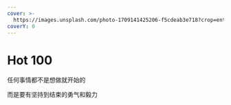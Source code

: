 ```yaml
---
cover: >-
  https://images.unsplash.com/photo-1709141425206-f5cdeab3e718?crop=entropy&cs=srgb&fm=jpg&ixid=M3wxOTcwMjR8MHwxfHJhbmRvbXx8fHx8fHx8fDE3Mjc0Mzk5ODd8&ixlib=rb-4.0.3&q=85
coverY: 0
---
```


# Hot 100

任何事情都不是想做就开始的

而是要有坚持到结束的勇气和毅力
